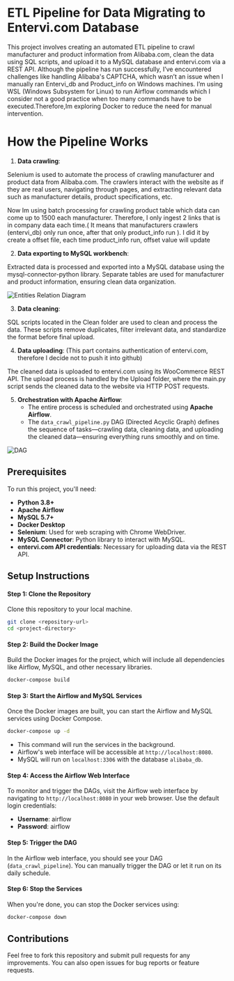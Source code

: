 # ETL Pipeline for Data Migrating to Entervi.com Database

This project involves creating an automated ETL pipeline to crawl manufacturer and product information from Alibaba.com, clean the data using SQL scripts, and upload it to a MySQL database and entervi.com via a REST API. Although the pipeline has run successfully, I’ve encountered challenges like handling Alibaba's CAPTCHA, which wasn’t an issue when I manually ran Entervi_db and Product_info on Windows machines. I’m using WSL (Windows Subsystem for Linux) to run Airflow commands which I consider not a good practice when too many commands have to be executed.Therefore,Im exploring Docker to reduce the need for manual intervention.


# How the Pipeline Works
1. **Data crawling**:
   
Selenium is used to automate the process of crawling manufacturer and product data from Alibaba.com.
The crawlers interact with the website as if they are real users, navigating through pages, and extracting relevant data such as manufacturer details, product specifications, etc.
   
Now Im using batch processing for crawling product table which data can come up to 1500 each manufacturer. Therefore, I only ingest 2 links that is in company data each time.( It means that manufacturers crawlers (entervi_db) only run once, after that only product_info run ). I did it by create a offset file, each time product_info run, offset value will update

2. **Data exporting to MySQL workbench**:

Extracted data is processed and exported into a MySQL database using the mysql-connector-python library.
Separate tables are used for manufacturer and product information, ensuring clean data organization.

![Entities Relation Diagram](https://github.com/user-attachments/assets/760c2d07-4bb2-4289-bd7c-17df216e3035)

3. **Data cleaning**:

SQL scripts located in the Clean folder are used to clean and process the data.
These scripts remove duplicates, filter irrelevant data, and standardize the format before final upload.

4. **Data uploading**: (This part contains authentication of entervi.com, therefore I decide not to push it into github)

The cleaned data is uploaded to entervi.com using its WooCommerce REST API.
The upload process is handled by the Upload folder, where the main.py script sends the cleaned data to the website via HTTP POST requests.

5. **Orchestration with Apache Airflow**:
   - The entire process is scheduled and orchestrated using **Apache Airflow**.
   - The `data_crawl_pipeline.py` DAG (Directed Acyclic Graph) defines the sequence of tasks—crawling data, cleaning data, and uploading the cleaned data—ensuring everything runs smoothly and on time.

![DAG](https://github.com/user-attachments/assets/88763f4e-0fed-40c4-8fe1-13d416b7c09b)


## Prerequisites

To run this project, you'll need:

- **Python 3.8+**
- **Apache Airflow**
- **MySQL 5.7+**
- **Docker Desktop**
- **Selenium**: Used for web scraping with Chrome WebDriver.
- **MySQL Connector**: Python library to interact with MySQL.
- **entervi.com API credentials**: Necessary for uploading data via the REST API.

## Setup Instructions

#### Step 1: Clone the Repository

Clone this repository to your local machine.

```bash
git clone <repository-url>
cd <project-directory>
```

#### Step 2: Build the Docker Image

Build the Docker images for the project, which will include all dependencies like Airflow, MySQL, and other necessary libraries.

```bash
docker-compose build
```

#### Step 3: Start the Airflow and MySQL Services

Once the Docker images are built, you can start the Airflow and MySQL services using Docker Compose.

```bash
docker-compose up -d
```

- This command will run the services in the background.
- Airflow's web interface will be accessible at `http://localhost:8080`.
- MySQL will run on `localhost:3306` with the database `alibaba_db`.

#### Step 4: Access the Airflow Web Interface

To monitor and trigger the DAGs, visit the Airflow web interface by navigating to `http://localhost:8080` in your web browser. Use the default login credentials:

- **Username**: airflow
- **Password**: airflow

#### Step 5: Trigger the DAG

In the Airflow web interface, you should see your DAG (`data_crawl_pipeline`). You can manually trigger the DAG or let it run on its daily schedule.

#### Step 6: Stop the Services

When you're done, you can stop the Docker services using:

```bash
docker-compose down
```

## Contributions

Feel free to fork this repository and submit pull requests for any improvements. You can also open issues for bug reports or feature requests.
